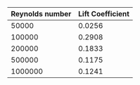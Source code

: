 | Reynolds number   | Lift Coefficient |
| ------------------|------------------|
| 50000             | 0.0256           |
| 100000            | 0.2908           |
| 200000            | 0.1833           |
| 500000            | 0.1175           |
| 1000000           | 0.1241           |
